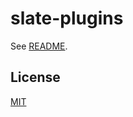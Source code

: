 # slate-plugins

See [README](https://github.com/udecode/slate-plugins).

## License

[MIT](../../LICENSE)
